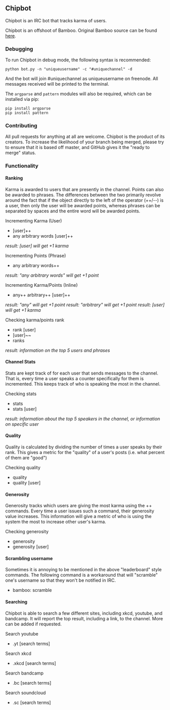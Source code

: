 ## Chipbot

Chipbot is an IRC bot that tracks karma of users.

Chipbot is an offshoot of Bamboo. Original Bamboo source can be found [here](https://github.com/vgmoose/bamboo).

### Debugging

To run Chipbot in debug mode, the following syntax is recommended:
```
python bot.py -n "uniqueusername" -c "#uniquechannel" -d
```

And the bot will join #uniquechannel as uniqueusername on freenode. All messages received will be printed to the terminal.

The ```argparse``` and ```pattern``` modules will also be required, which can be installed via pip:
```
pip install argparse
pip install pattern
```

### Contributing

All pull requests for anything at all are welcome. Chipbot is the product of its creators. To increase the likelihood of your branch being merged, please try to ensure that it is based off master, and GitHub gives it the "ready to merge" status.


### Functionality

#### Ranking

Karma is awarded to users that are presently in the channel. Points can also be awarded to phrases. The differences between the two primarily revolve around the fact that if the object directly to the left of the operator (++/--) is a user, then only the user will be awarded points, whereas phrases can be separated by spaces and the entire word will be awarded points.

Incrementing Karma (User)
- [user]++
- any arbitrary words [user]++

*result: [user] will get +1 karma*

Incrementing Points (Phrase)
- any arbitrary words++

*result: "any arbitrary words" will get +1 point*

Incrementing Karma/Points (Inline)
- any++ arbitrary++ [user]++

*result: "any" will get +1 point*
*result: "arbitrary" will get +1 point*
*result: [user] will get +1 karma*

Checking karma/points rank
- rank [user]
- [user]~~
- ranks

*result: information on the top 5 users and phrases*

#### Channel Stats

Stats are kept track of for each user that sends messages to the channel. That is, every time a user speaks a counter specifically for them is incremented. This keeps track of who is speaking the most in the channel. 

Checking stats
- stats
- stats [user]

*result: information about the top 5 speakers in the channel, or information on specific user*

#### Quality

Quality is calculated by dividing the number of times a user speaks by their rank. This gives a metric for the "quality" of a user's posts (i.e. what percent of them are "good")

Checking quality
- quality
- quality [user]

#### Generosity

Generosity tracks which users are giving the most karma using the ++ commands. Every time a user issues such a command, their generosity value increases. This information will give a metric of who is using the system the most to increase other user's karma.

Checking generosity
- generosity
- generosity [user]

#### Scrambling username

Sometimes it is annoying to be mentioned in the above "leaderboard" style commands. The following command is a workaround that will "scramble" one's username so that they won't be notified in IRC.

- bamboo: scramble

#### Searching

Chipbot is able to search a few different sites, including xkcd, youtube, and bandcamp. It will report the top result, including a link, to the channel. More can be added if requested.

Search youtube
- .yt [search terms]

Search xkcd
- .xkcd [search terms]

Search bandcamp
- .bc [search terms]

Search soundcloud
- .sc [search terms]
